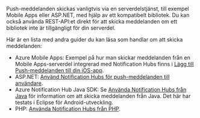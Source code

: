 

Push-meddelanden skickas vanligtvis via en serverdelstjänst, till exempel Mobile Apps eller ASP.NET, med hjälp av ett kompatibelt bibliotek. Du kan också använda REST-API:et direkt för att skicka meddelanden om ett bibliotek inte är tillgängligt för din serverdel.

Här är en lista med andra guider du kan läsa som handlar om att skicka meddelanden:

* Azure Mobile Apps: Exempel på hur man skickar meddelanden från en Mobile Apps-serverdel integrerad med Notification Hubs finns i [Lägg till Push-meddelanden till din iOS-app](../articles/app-service-mobile/app-service-mobile-ios-get-started-push.md).  
* ASP.NET: [Använd Notification Hubs för push-meddelanden till användare](../articles/notification-hubs/notification-hubs-aspnet-backend-ios-apple-apns-notification.md).
* Azure Notification Hub Java SDK: Se [Använda Notification Hubs från Java](../articles/notification-hubs/notification-hubs-java-push-notification-tutorial.md) för information om att skicka meddelanden från Java. Det här har testats i Eclipse för Android-utveckling.
* PHP: [Använda Notification Hubs från PHP](../articles/notification-hubs/notification-hubs-php-push-notification-tutorial.md).

